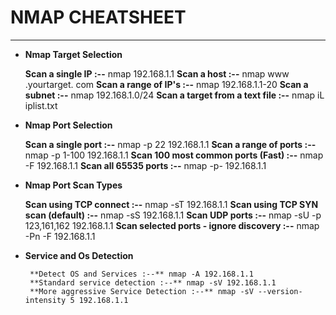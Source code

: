 # NMAP CHEATSHEET
---
* **Nmap Target Selection**

   **Scan a single IP :--** nmap 192.168.1.1 
   **Scan a host :--** nmap www .yourtarget. com
   **Scan a range of IP's :--** nmap 192.168.1.1-20
   **Scan a subnet :--** nmap 192.168.1.0/24
   **Scan a target from a text file :--** nmap iL iplist.txt
   
* **Nmap Port Selection**

   **Scan a single port :--** nmap -p 22 192.168.1.1
   **Scan a range of ports :--** nmap -p 1-100 192.168.1.1
   **Scan 100 most common ports (Fast) :--** nmap -F 192.168.1.1
   **Scan all 65535 ports :--** nmap -p- 192.168.1.1
   
* **Nmap Port Scan Types**
 
     **Scan using TCP connect :--** nmap -sT 192.168.1.1
     **Scan using TCP SYN scan (default) :--** nmap -sS 192.168.1.1
     **Scan UDP ports :--** nmap -sU -p 123,161,162 192.168.1.1
     **Scan selected ports - ignore discovery :--** nmap -Pn -F 192.168.1.1
     
* **Service and Os Detection**
      
       **Detect OS and Services :--** nmap -A 192.168.1.1
       **Standard service detection :--** nmap -sV 192.168.1.1
       **More aggressive Service Detection :--** nmap -sV --version-intensity 5 192.168.1.1
     
     
     
     
     
     
     
     
     
     
     
     
     
     
     
     
     
     
     